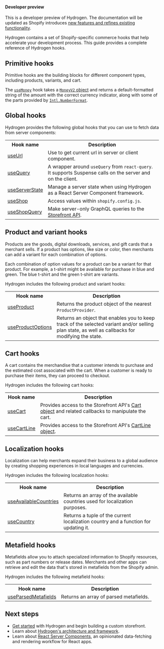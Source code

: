 <aside class="note beta">
<h4>Developer preview</h4>

<p>This is a developer preview of Hydrogen. The documentation will be updated as Shopify introduces <a href="https://github.com/Shopify/hydrogen/releases">new features and refines existing functionality</a>.</p>

</aside>

Hydrogen contains a set of Shopify-specific commerce hooks that help accelerate your development process. This guide provides a complete reference of Hydrogen hooks.

## Primitive hooks

Primitive hooks are the building blocks for different component types, including products, variants, and cart.

The [`useMoney`](/api/hydrogen/hooks/primitive/usemoney) hook takes a [`MoneyV2` object](/api/storefront/reference/common-objects/moneyv2) and returns a default-formatted string of the amount with the correct currency indicator, along with some of the parts provided by [`Intl.NumberFormat`](https://developer.mozilla.org/en-US/docs/Web/JavaScript/Reference/Global_Objects/Intl/NumberFormat).

## Global hooks

Hydrogen provides the following global hooks that you can use to fetch data from server components:

<table>
  <tr>
    <th>Hook name</th>
    <th>Description</th>
  </tr>
  <tr>
    <td><a href="/api/hydrogen/hooks/global/useurl">useUrl</a></td>
    <td>Use to get current url in server or client component.</td>
  </tr>
  <tr>
    <td><a href="/api/hydrogen/hooks/global/usequery">useQuery</a></td>
    <td>A wrapper around <code>useQuery</code> from <code>react-query</code>. It supports Suspense calls on the server and on the client.</td>
  </tr>
  <tr>
    <td><a href="/api/hydrogen/hooks/global/useserverstate">useServerState</a></td>
    <td>Manage a server state when using Hydrogen as a React Server Component framework.</td>
  </tr>
  <tr>
    <td><a href="/api/hydrogen/hooks/global/useshop">useShop</a></td>
    <td>Access values within <code>shopify.config.js</code>.</td>
  </tr>
  <tr>
    <td><a href="/api/hydrogen/hooks/global/useshopquery">useShopQuery</a></td>
    <td>Make server-only GraphQL queries to the <a href="/api/storefront">Storefront API</a>.</td>
  </tr>
</table>

## Product and variant hooks

Products are the goods, digital downloads, services, and gift cards that a merchant sells. If a product has options, like size or color, then merchants can add a variant for each combination of options.

Each combination of option values for a product can be a variant for that product. For example, a t-shirt might be available for purchase in blue and green. The blue t-shirt and the green t-shirt are variants.

Hydrogen includes the following product and variant hooks:

<table>
  <tr>
    <th>Hook name</th>
    <th>Description</th>
  </tr>
  <tr>
    <td><a href="/api/hydrogen/hooks/product-variant/useproduct">useProduct</a></td>
    <td>Returns the product object of the nearest <code>ProductProvider</code>.</td>
  </tr>
  <tr>
    <td><a href="/api/hydrogen/hooks/product-variant/useproductoptions">useProductOptions</a></td>
    <td>Returns an object that enables you to keep track of the selected variant and/or selling plan state, as well as callbacks for modifying the state.</td>
  </tr>
</table>

## Cart hooks

A cart contains the merchandise that a customer intends to purchase and the estimated cost associated with the cart. When a customer is ready to purchase their items, they can proceed to checkout.

Hydrogen includes the following cart hooks:

<table>
  <tr>
    <th>Hook name</th>
    <th>Description</th>
  </tr>
  <tr>
    <td><a href="/api/hydrogen/hooks/cart/usecart">useCart</a></td>
    <td>Provides access to the Storefront API's <a href="/api/storefront/reference/cart/cart">Cart object</a> and related callbacks to manipulate the cart.</td>
  </tr>
  <tr>
    <td><a href="/api/hydrogen/hooks/cart/usecartline">useCartLine</a></td>
    <td>Provides access to the Storefront API's <a href="/api/storefront/reference/cart/cartline">CartLine object</a>.</td>
  </tr>
</table>

## Localization hooks

Localization can help merchants expand their business to a global audience by creating shopping experiences in local languages and currencies.

Hydrogen includes the following localization hooks:

<table>
  <tr>
    <th>Hook name</th>
    <th>Description</th>
  </tr>
  <tr>
    <td><a href="/api/hydrogen/hooks/localization/useavailablecountries">useAvailableCountries</a></td>
    <td>Returns an array of the available countries used for localization purposes.</td>
  </tr>
  <tr>
    <td><a href="/api/hydrogen/hooks/localization/usecountry">useCountry</a></td>
    <td>Returns a tuple of the current localization country and a function for updating it.</td>
  </tr>
</table>

## Metafield hooks

Metafields allow you to attach specialized information to Shopify resources, such as part numbers or release dates. Merchants and other apps can retrieve and edit the data that's stored in metafields from the Shopify admin.

Hydrogen includes the following metafield hooks:

<table>
  <tr>
    <th>Hook name</th>
    <th>Description</th>
  </tr>
  <tr>
    <td><a href="/api/hydrogen/hooks/metafield/useparsedmetafields">useParsedMetafields</a></td>
    <td>Returns an array of parsed metafields.</td>
  </tr>
</table>

## Next steps

- [Get started](/custom-storefronts/hydrogen/getting-started/create) with Hydrogen and begin building a custom storefront.
- Learn about [Hydrogen's architecture and framework](/custom-storefronts/hydrogen/framework).
- Learn about [React Server Components](/custom-storefronts/hydrogen/framework/react-server-components), an opinionated data-fetching and rendering workflow for React apps.
